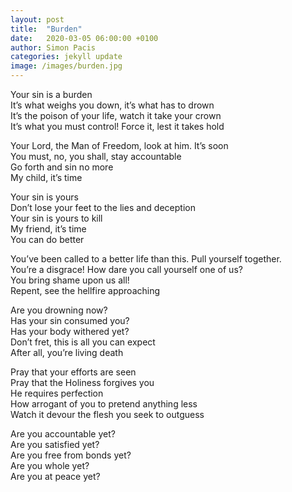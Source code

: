 ```yaml
---
layout: post
title:  "Burden"
date:   2020-03-05 06:00:00 +0100
author: Simon Pacis
categories: jekyll update
image: /images/burden.jpg
---
```

Your sin is a burden  
It’s what weighs you down, it’s what has to drown  
It’s the poison of your life, watch it take your crown  
It’s what you must control! Force it, lest it takes hold  
  
Your Lord, the Man of Freedom, look at him. It’s soon  
You must, no, you shall, stay accountable  
Go forth and sin no more  
My child, it’s time  
  
Your sin is yours  
Don’t lose your feet to the lies and deception  
Your sin is yours to kill  
My friend, it’s time  
You can do better  
  
You’ve been called to a better life than this. Pull yourself together.  
You’re a disgrace! How dare you call yourself one of us?  
You bring shame upon us all!  
Repent, see the hellfire approaching  
  
Are you drowning now?  
Has your sin consumed you?  
Has your body withered yet?  
Don’t fret, this is all you can expect  
After all, you’re living death  
  
Pray that your efforts are seen  
Pray that the Holiness forgives you  
He requires perfection  
How arrogant of you to pretend anything less  
Watch it devour the flesh you seek to outguess  
  
Are you accountable yet?  
Are you satisfied yet?  
Are you free from bonds yet?  
Are you whole yet?  
Are you at peace yet?  